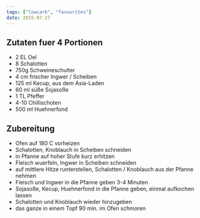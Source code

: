 ```yaml
---
tags: ["lowcarb", "favourites"]
date: 2015-07-27
---
```


## Zutaten fuer 4 Portionen

- 2 EL      Oel
- 8         Schalotten
- 750g      Schweineschulter
- 4 cm      frischer Ingwer / Scheiben
- 125 ml    Kecup, aus dem Asia-Laden
- 60 ml     süße Sojasoße
- 1 TL      Pfeffer
- 4-10      Chillischoten
- 500 ml    Huehnerfond

## Zubereitung

- Ofen auf 180 C vorheizen
- Schalotten, Knoblauch in Scheiben schneiden
- in Pfanne auf hoher Stufe kurz erhitzen
- Fleisch wuerfeln, Ingwer in Scheiben schneiden
- auf mittlere Hitze runterstellen, Schalotten / Knoblauch aus der Pfanne nehmen
- Fleisch und Ingwer in die Pfanne geben 3-4 Minuten
- Sojasoße, Kecup, Huehnerfond in die Pfanne geben, einmal aufkochen lassen
- Schalotten und Knoblauch wieder hinzugeben
- das ganze in einem Topf 90 min. im Ofen schmoren
